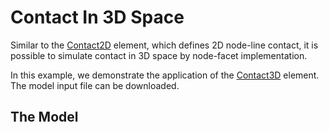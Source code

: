 # Contact In 3D Space

Similar to the [Contact2D](../../../Library/Element/Special/Contact2D.md) element, which defines 2D node-line contact, it is possible to simulate contact in 3D space by node-facet implementation.

In this example, we demonstrate the application of the [Contact3D](../../../Library/Element/Special/Contact3D.md) element. The model input file can be downloaded.

## The Model
